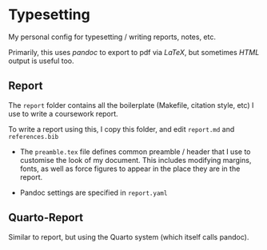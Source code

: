 # Typesetting 

My personal config for typesetting / writing reports, notes, etc.

Primarily, this uses *pandoc* to export to pdf via *LaTeX*, but sometimes *HTML*
output is useful too.


## Report

The `report` folder contains all the boilerplate (Makefile, citation style,
etc) I use to write a coursework report.

To write a report using this, I copy this folder, and edit `report.md` and
`references.bib`

- The `preamble.tex` file defines common preamble / header that I use to
  customise the look of my document. This includes modifying margins, fonts, as
  well as force figures to appear in the place they are in the report.

* Pandoc settings are specified in `report.yaml`


## Quarto-Report

Similar to report, but using the Quarto system (which itself calls pandoc).
